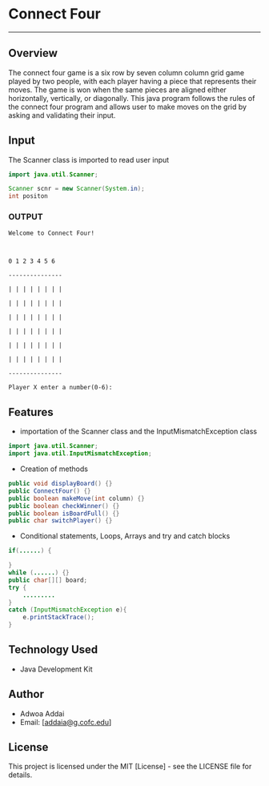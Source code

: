 # Connect Four

---

## Overview

The connect four game is a six row by seven column column grid game played by two people, with each player having a piece that represents their moves. The game is won when the same pieces are aligned either horizontally, vertically, or diagonally. This java program follows the rules of the connect four program and allows user to make moves on the grid by asking and validating their input.


  
## Input

  The Scanner class is imported to read user input

```java
import java.util.Scanner;

Scanner scnr = new Scanner(System.in);
int positon
```

### OUTPUT

```
Welcome to Connect Four!

  

0 1 2 3 4 5 6

---------------

| | | | | | | |

| | | | | | | |

| | | | | | | |

| | | | | | | |

| | | | | | | |

| | | | | | | |

---------------

Player X enter a number(0-6):

```

  

## Features

  

- importation of the Scanner class and the InputMismatchException class
```java
import java.util.Scanner;
import java.util.InputMismatchException;
```

- Creation of methods
```java
public void displayBoard() {}
public ConnectFour() {}
public boolean makeMove(int column) {}
public boolean checkWinner() {}
public boolean isBoardFull() {}
public char switchPlayer() {}

```

- Conditional statements, Loops, Arrays and try and catch blocks
```java
if(......) {

}
while (......) {}
public char[][] board;
try {
	.........
}
catch (InputMismatchException e){
	e.printStackTrace();
}
```

  

## Technology Used

  

- Java Development Kit


## Author

- Adwoa Addai
- Email: [addaia@g.cofc.edu]
  
  

## License

  

This project is licensed under the MIT [License] - see the LICENSE file for details.

  


